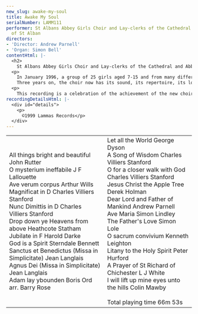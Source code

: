 ```yaml
---
new_slug: awake-my-soul
title: Awake My Soul
serialNumber: LAMM111
performer: St Albans Abbey Girls Choir and Lay-clerks of the Cathedral and Abbey Church
  of St Alban
directors:
- 'Director: Andrew Parnell'
- 'Organ: Simon Bell'
contentHtml: |-
  <h2>
    St Albans Abbey Girls Choir and Lay-clerks of the Cathedral and Abbey Church of St Alban</h2>
  <p>
    In January 1996, a group of 25 girls aged 7-15 and from many different backgrounds came together to form the new St Albans Abbey Girls Choir. This had been in planning for over a year and was now a reality. Numerous questions were in people's minds, but perhaps the most important ones were: 'How do you start a brand new choir from scratch?': 'What will they sound like?': 'When is their first service'. From the beginning, the girls worked hard and strove to meet the expectations of the congregations who were eager to hear them. Most of the girls had no experience of Evensong, of psalms, of robes or of processions.<br>
    Three years on, the choir now has its sound, its repertoire, its look, its identity, and its role - hence the title of this first disc 'Awake my soul'. As its original aim declared, it sings Evensong on Wednesdays and Fridays, which had formerly been plain days, and at other times when there are opportunities. This often happens at a particularly busy season to spread the load previously borne wholly by the Cathedral Choir of boys and men. The girls frequently sing with the lay-clerks and on some special occasions with the boys, but most often they can be heard on their own, singing Evensong in the quire of the Abbey.</p>
  <p>
    This recording is a celebration of the achievement of the new choir's development over three years, with the encouragement and support of the successive Masters of the Music, Barry Rose and Andrew Lucas, and organ scholars, Peter Dyke and Simon Bell. As the girls go to different local schools, the constant help from parents arranging their families' lives around the girls' schedule is also deeply appreciated. The pieces on this disc are a selection of the choir's repertoire, covering a variety of styles, forms and forces, and reflecting the contribution of the Abbey Girls Choir to the regular worship in St Albans Cathedral.</p>
recordingDetailsHtml: |-
  <div id="details">
    <p>
      ©1999 Lammas Records</p>
  </div>
---
```


<table class="tracktable">
  <tbody>
    <tr>
      <td class="column1">
        <span class="trackname">All things bright and beautiful</span><span class="composer"> John Rutter</span><span class="trackname"><br>
          O mysterium ineffabile </span> <span class="composer">J F Lallouette</span><br>
        <span class="trackname"> Ave verum corpus </span> <span class="composer">Arthur Wills</span><br>
        <span class="trackname"> Magnificat in D</span><span class="composer"> Charles Villiers Stanford</span><br>
        <span class="trackname"> Nunc Dimittis in D</span><span class="composer"> Charles Villiers Stanford</span><br>
        <span class="trackname"> Drop down ye Heavens from above </span> <span class="composer">Heathcote Statham</span><br>
        <span class="trackname"> Jubilate in F </span> <span class="composer">Harold Darke</span><br>
        <span class="trackname"> God is a Spirit </span> <span class="composer">Sterndale Bennett</span><br>
        <span class="trackname"> Sanctus et Benedictus (Missa in Simplicitate) </span> <span class="composer">Jean Langlais</span><br>
        <span class="trackname"> Agnus Dei (Missa in Simplicitate) </span> <span class="composer">Jean Langlais</span><br>
        <span class="trackname"> Adam lay ybounden</span><span class="composer"> Boris Ord arr. Barry Rose</span>
      </td>
      <td class="column2">
        <span class="trackname">Let all the World </span> <span class="composer"> George Dyson</span><br>
        <span class="trackname"> A Song of Wisdom </span> <span class="composer">Charles Villiers Stanford</span><br>
        <span class="trackname"> O for a closer walk with God </span> <span class="composer">Charles Villiers Stanford</span><br>
        <span class="trackname"> Jesus Christ the Apple Tree </span> <span class="composer">Derek Holman</span><br>
        <span class="trackname"> Dear Lord and Father of Mankind </span> <span class="composer">Andrew Parnell</span><br>
        <span class="trackname"> Ave Maria </span> <span class="composer">Simon Lindley</span><br>
        <span class="trackname"> The Father's Love </span> <span class="composer">Simon Lole</span><br>
        <span class="trackname"> O sacrum convivium </span> <span class="composer">Kenneth Leighton</span><br>
        <span class="trackname"> Litany to the Holy Spirit </span> <span class="composer">Peter Hurford</span><br>
        <span class="trackname"> A Prayer of St Richard of Chichester </span> <span class="composer">L J White</span><br>
        <span class="trackname"> I will lift up mine eyes unto the hills </span> <span class="composer">Colin Mawby<br>
        </span><br>
        <span id="playingtime">Total playing time 66m 53s</span>
      </td>
    </tr>
  </tbody>
</table>

